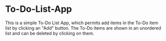 # To-Do-List-App

This is a simple To-Do List App, which permits add items in the To-Do item list by clicking an "Add" button.
The To-Do items are shown in an unordered list and can be deleted by clicking on them.
